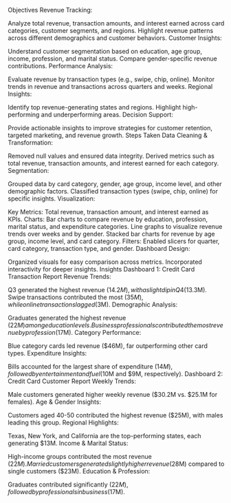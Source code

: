 Objectives
Revenue Tracking:

Analyze total revenue, transaction amounts, and interest earned across card categories, customer segments, and regions.
Highlight revenue patterns across different demographics and customer behaviors.
Customer Insights:

Understand customer segmentation based on education, age group, income, profession, and marital status.
Compare gender-specific revenue contributions.
Performance Analysis:

Evaluate revenue by transaction types (e.g., swipe, chip, online).
Monitor trends in revenue and transactions across quarters and weeks.
Regional Insights:

Identify top revenue-generating states and regions.
Highlight high-performing and underperforming areas.
Decision Support:

Provide actionable insights to improve strategies for customer retention, targeted marketing, and revenue growth.
Steps Taken
Data Cleaning & Transformation:

Removed null values and ensured data integrity.
Derived metrics such as total revenue, transaction amounts, and interest earned for each category.
Segmentation:

Grouped data by card category, gender, age group, income level, and other demographic factors.
Classified transaction types (swipe, chip, online) for specific insights.
Visualization:

Key Metrics:
Total revenue, transaction amount, and interest earned as KPIs.
Charts:
Bar charts to compare revenue by education, profession, marital status, and expenditure categories.
Line graphs to visualize revenue trends over weeks and by gender.
Stacked bar charts for revenue by age group, income level, and card category.
Filters:
Enabled slicers for quarter, card category, transaction type, and gender.
Dashboard Design:

Organized visuals for easy comparison across metrics.
Incorporated interactivity for deeper insights.
Insights
Dashboard 1: Credit Card Transaction Report
Revenue Trends:

Q3 generated the highest revenue ($14.2M), with a slight dip in Q4 ($13.3M).
Swipe transactions contributed the most ($35M), while online transactions lagged ($3M).
Demographic Analysis:

Graduates generated the highest revenue ($22M) among education levels.
Business professionals contributed the most revenue by profession ($17M).
Category Performance:

Blue category cards led revenue ($46M), far outperforming other card types.
Expenditure Insights:

Bills accounted for the largest share of expenditure ($14M), followed by entertainment and fuel ($10M and $9M, respectively).
Dashboard 2: Credit Card Customer Report
Weekly Trends:

Male customers generated higher weekly revenue ($30.2M vs. $25.1M for females).
Age & Gender Insights:

Customers aged 40-50 contributed the highest revenue ($25M), with males leading this group.
Regional Highlights:

Texas, New York, and California are the top-performing states, each generating $13M.
Income & Marital Status:

High-income groups contributed the most revenue ($22M).
Married customers generated slightly higher revenue ($28M) compared to single customers ($23M).
Education & Profession:

Graduates contributed significantly ($22M), followed by professionals in business ($17M).
